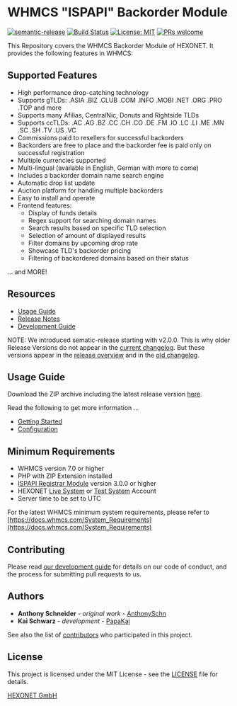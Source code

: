 # WHMCS "ISPAPI" Backorder Module #

[![semantic-release](https://img.shields.io/badge/%20%20%F0%9F%93%A6%F0%9F%9A%80-semantic--release-e10079.svg)](https://github.com/semantic-release/semantic-release)
[![Build Status](https://github.com/hexonet/whmcs-ispapi-backorder/workflows/Release/badge.svg?branch=master)](https://github.com/hexonet/whmcs-ispapi-backorder/workflows/Release/badge.svg?branch=master)
[![License: MIT](https://img.shields.io/badge/License-MIT-blue.svg)](https://opensource.org/licenses/MIT)
[![PRs welcome](https://img.shields.io/badge/PRs-welcome-brightgreen.svg)](https://github.com/hexonet/whmcs-ispapi-backorder/blob/master/CONTRIBUTING.md)

This Repository covers the WHMCS Backorder Module of HEXONET. It provides the following features in WHMCS:

## Supported Features ##

* High performance drop-catching technology
* Supports gTLDs: .ASIA .BIZ .CLUB .COM .INFO .MOBI .NET .ORG .PRO .TOP and more
* Supports many Afilias, CentralNic, Donuts and Rightside TLDs
* Supports ccTLDs: .AC .AG .BZ .CC .CH .CO .DE .FM .IO .LC .LI .ME .MN .SC .SH .TV .US .VC
* Commissions paid to resellers for successful backorders
* Backorders are free to place and the backorder fee is paid only on successful registration
* Multiple currencies supported
* Multi-lingual (available in English, German with more to come)
* Includes a backorder domain name search engine
* Automatic drop list update
* Auction platform for handling multiple backorders
* Easy to install and operate
* Frontend features:
  * Display of funds details
  * Regex support for searching domain names
  * Search results based on specific TLD selection
  * Selection of amount of displayed results
  * Filter domains by upcoming drop rate
  * Showcase TLD's backorder pricing
  * Filtering of backordered domains based on their status

... and MORE!

## Resources ##

* [Usage Guide](https://github.com/hexonet/whmcs-ispapi-backorder/wiki/Usage-Guide)
* [Release Notes](https://github.com/hexonet/whmcs-ispapi-backorder/releases)
* [Development Guide](https://github.com/hexonet/whmcs-ispapi-backorder/wiki/Development-Guide)

NOTE: We introduced sematic-release starting with v2.0.0. This is why older Release Versions do not appear in the [current changelog](https://github.com/hexonet/whmcs-ispapi-backorder/blob/master/HISTORY.md). But these versions appear in the [release overview](https://github.com/hexonet/whmcs-ispapi-backorder/releases) and in the [old changelog](https://github.com/hexonet/whmcs-ispapi-backorder/blob/master/HISTORY.old).

## Usage Guide ##

Download the ZIP archive including the latest release version [here](https://github.com/hexonet/whmcs-ispapi-backorder/raw/master/whmcs-ispapi-backorder-latest.zip).

Read the following to get more information ...

* [Getting Started](https://github.com/hexonet/whmcs-ispapi-backorder/wiki/Usage-Guide#getting-started)
* [Configuration](https://github.com/hexonet/whmcs-ispapi-backorder/wiki/Usage-Guide#4-configuration)

## Minimum Requirements ##

* WHMCS version 7.0 or higher
* PHP with ZIP Extension installed
* [ISPAPI Registrar Module](https://github.com/hexonet/whmcs-ispapi-registrar/raw/master/whmcs-ispapi-registrar-latest.zip) version 3.0.0 or higher
* HEXONET [Live System](https://hexonet.net/sign-up) or [Test System](https://hexonet.net/signup-ote) Account
* Server time to be set to UTC

For the latest WHMCS minimum system requirements, please refer to
[https://docs.whmcs.com/System_Requirements](https://docs.whmcs.com/System_Requirements)

## Contributing ##

Please read [our development guide](https://github.com/hexonet/whmcs-ispapi-backorder/wiki/Development-Guide) for details on our code of conduct, and the process for submitting pull requests to us.

## Authors ##

* **Anthony Schneider** - *original work* - [AnthonySchn](https://github.com/anthonyschn)
* **Kai Schwarz** - *development* - [PapaKai](https://github.com/papakai)

See also the list of [contributors](https://github.com/hexonet/whmcs-ispapi-backorder/graphs/contributors) who participated in this project.

## License ##

This project is licensed under the MIT License - see the [LICENSE](https://github.com/hexonet/whmcs-ispapi-backorder/blob/master/LICENSE) file for details.

[HEXONET GmbH](https://hexonet.net)
